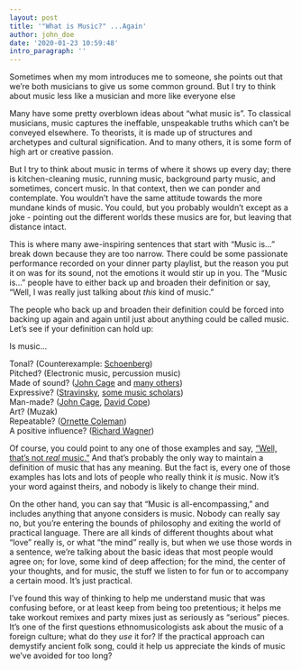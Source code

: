 ```yaml
---
layout: post
title: '"What is Music?" ...Again'
author: john_doe
date: '2020-01-23 10:59:48'
intro_paragraph: ''
---
```

Sometimes when my mom introduces me to someone, she points out that we’re both musicians to give us some common ground. But I try to think about music less like a musician and more like everyone else

Many have some pretty overblown ideas about “what music is”. To classical musicians, music captures the ineffable, unspeakable truths which can’t be conveyed elsewhere. To theorists, it is made up of structures and archetypes and cultural signification. And to many others, it is some form of high art or creative passion.

But I try to think about music in terms of where it shows up every day; there is kitchen-cleaning music, running music, background party music, and sometimes, concert music. In that context, then we can ponder and contemplate. You wouldn’t have the same attitude towards the more mundane kinds of music. You could, but you probably wouldn’t except as a joke - pointing out the different worlds these musics are for, but leaving that distance intact.

This is where many awe-inspiring sentences that start with “Music is…” break down because they are too narrow. There could be some passionate performance recorded on your dinner party playlist, but the reason you put it on was for its sound, not the emotions it would stir up in you. The “Music is…” people have to either back up and broaden their definition or say, “Well, I was really just talking about *this* kind of music.”

The people who back up and broaden their definition could be forced into backing up again and again until just about anything could be called music. Let’s see if your definition can hold up:

Is music…

Tonal? (Counterexample: [Schoenberg](https://en.wikipedia.org/wiki/Arnold_Schoenberg#Development_of_the_twelve-tone_method))\
Pitched? (Electronic music, percussion music)\
Made of sound? ([John Cage](https://en.wikipedia.org/wiki/4%E2%80%B233%E2%80%B3) and [many others](https://en.wikipedia.org/wiki/List_of_silent_musical_compositions))\
Expressive? ([Stravinsky](https://scholarsbank.uoregon.edu/xmlui/handle/1794/12469), [some music scholars](https://plato.stanford.edu/entries/music/#MusiEmot))\
Man-made? ([John Cage](https://en.wikipedia.org/wiki/John_Cage#Chance), [David Cope](https://en.wikipedia.org/wiki/David_Cope))\
Art? (Muzak)\
Repeatable? ([Ornette Coleman](https://en.wikipedia.org/wiki/Ornette_Coleman#1960:_Free_Jazz))\
A positive influence? ([Richard Wagner](https://en.wikipedia.org/wiki/Richard_Wagner#Racism_and_antisemitism))

Of course, you could point to any one of those examples and say, [“Well, that’s not *real* music.”](https://yourlogicalfallacyis.com/no-true-scotsman)  And that’s probably the only way to maintain a definition of music that has any meaning. But the fact is, every one of those examples has lots and lots of people who really think it *is* music. Now it’s your word against theirs, and nobody is likely to change their mind.

On the other hand, you can say that “Music is all-encompassing,” and includes anything that anyone considers is music. Nobody can really say no, but you’re entering the bounds of philosophy and exiting the world of practical language. There are all kinds of different thoughts about what “love” really is, or what “the mind” really is, but when we use those words in a sentence, we’re talking about the basic ideas that most people would agree on; for love, some kind of deep affection; for the mind, the center of your thoughts, and for music, the stuff we listen to for fun or to accompany a certain mood. It’s just practical.

I’ve found this way of thinking to help me understand music that was confusing before, or at least keep from being too pretentious; it helps me take workout remixes and party mixes just as seriously as “serious” pieces. It’s one of the first questions ethnomusicologists ask about the music of a foreign culture; what do they *use* it for? If the practical approach can demystify ancient folk song, could it help us appreciate the kinds of music we’ve avoided for too long?
